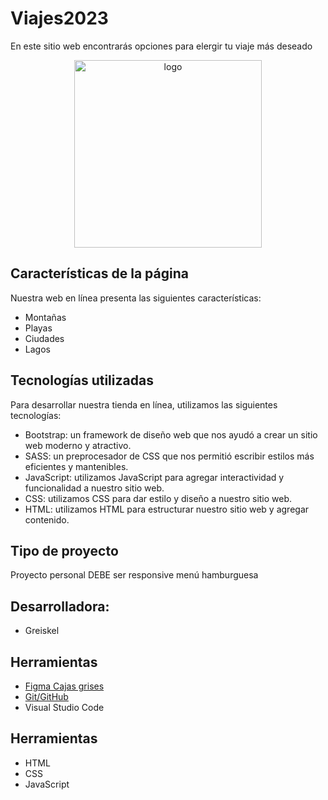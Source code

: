 # Viajes2023
En este sitio web encontrarás opciones para elergir tu viaje más deseado

<div>
<p style = 'text-align:center;'>
<img src="" alt="logo" width="300px">
</p>
</div>

## Características de la página
Nuestra web en línea presenta las siguientes características:

* Montañas
* Playas
* Ciudades
* Lagos

## Tecnologías utilizadas
Para desarrollar nuestra tienda en línea, utilizamos las siguientes tecnologías:

* Bootstrap: un framework de diseño web que nos ayudó a crear un sitio web moderno y atractivo.
* SASS: un preprocesador de CSS que nos permitió escribir estilos más eficientes y mantenibles.
* JavaScript: utilizamos JavaScript para agregar interactividad y funcionalidad a nuestro sitio web.
* CSS: utilizamos CSS para dar estilo y diseño a nuestro sitio web.
* HTML: utilizamos HTML para estructurar nuestro sitio web y agregar contenido.

## Tipo de proyecto
Proyecto personal
DEBE ser responsive
menú hamburguesa

## Desarrolladora:  
- Greiskel

## Herramientas

* [Figma Cajas grises]([https://www.figma.com/file/81HqmjY8Ss7iwT5T6fx6Qo/Prototipado-de-Proyecto-2---Individual-03.04.23?type=design&node-id=0-1&mode=design])
* [Git/GitHub]([https://github.com/GreiskelS/Viajes2023])
* Visual Studio Code

## Herramientas
* HTML
* CSS
* JavaScript

